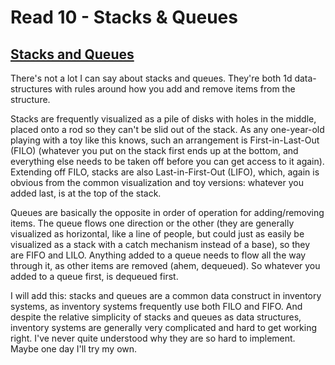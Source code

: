 # Read 10 - Stacks & Queues

## [Stacks and Queues](https://codefellows.github.io/common_curriculum/data_structures_and_algorithms/Code_401/class-10/resources/stacks_and_queues.html)

There's not a lot I can say about stacks and queues. They're both 1d data-structures with rules around how you add and remove items from the structure.

Stacks are frequently visualized as a pile of disks with holes in the middle, placed onto a rod so they can't be slid out of the stack. As any one-year-old playing with a toy like this knows, such an arrangement is First-in-Last-Out (FILO) (whatever you put on the stack first ends up at the bottom, and everything else needs to be taken off before you can get access to it again). Extending off FILO, stacks are also Last-in-First-Out (LIFO), which, again is obvious from the common visualization and toy versions: whatever you added last, is at the top of the stack.

Queues are basically the opposite in order of operation for adding/removing items. The queue flows one direction or the other (they are generally visualized as horizontal, like a line of people, but could just as easily be visualized as a stack with a catch mechanism instead of a base), so they are FIFO and LILO. Anything added to a queue needs to flow all the way through it, as other items are removed (ahem, dequeued). So whatever you added to a queue first, is dequeued first.

I will add this: stacks and queues are a common data construct in inventory systems, as inventory systems frequently use both FILO and FIFO. And despite the relative simplicity of stacks and queues as data structures, inventory systems are generally very complicated and hard to get working right. I've never quite understood why they are so hard to implement. Maybe one day I'll try my own.